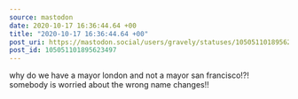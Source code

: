 ```yaml
---
source: mastodon
date: 2020-10-17 16:36:44.64 +00
title: "2020-10-17 16:36:44.64 +00"
post_uri: https://mastodon.social/users/gravely/statuses/105051101895623497
post_id: 105051101895623497
---
```

why do we have a mayor london and not a mayor san francisco!?! somebody is worried about the wrong name changes!!


